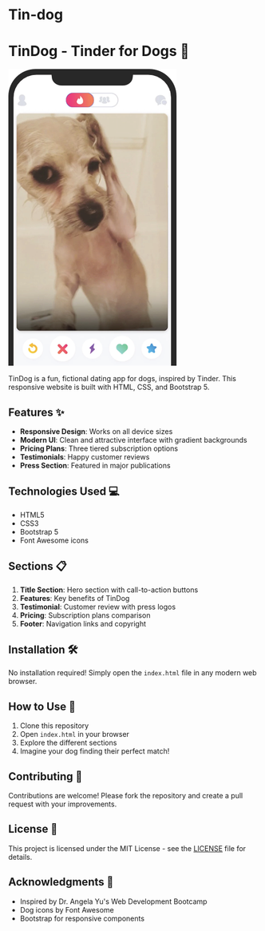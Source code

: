 # Tin-dog
# TinDog - Tinder for Dogs 🐶

![TinDog Screenshot](./images/iphone.png)

TinDog is a fun, fictional dating app for dogs, inspired by Tinder. This responsive website is built with HTML, CSS, and Bootstrap 5.

## Features ✨

- **Responsive Design**: Works on all device sizes
- **Modern UI**: Clean and attractive interface with gradient backgrounds
- **Pricing Plans**: Three tiered subscription options
- **Testimonials**: Happy customer reviews
- **Press Section**: Featured in major publications

## Technologies Used 💻

- HTML5
- CSS3
- Bootstrap 5
- Font Awesome icons

## Sections 📋

1. **Title Section**: Hero section with call-to-action buttons
2. **Features**: Key benefits of TinDog
3. **Testimonial**: Customer review with press logos
4. **Pricing**: Subscription plans comparison
5. **Footer**: Navigation links and copyright

## Installation 🛠️

No installation required! Simply open the `index.html` file in any modern web browser.

## How to Use 🤔

1. Clone this repository
2. Open `index.html` in your browser
3. Explore the different sections
4. Imagine your dog finding their perfect match!

## Contributing 🤝

Contributions are welcome! Please fork the repository and create a pull request with your improvements.

## License 📄

This project is licensed under the MIT License - see the [LICENSE](LICENSE) file for details.

## Acknowledgments 🙏

- Inspired by Dr. Angela Yu's Web Development Bootcamp
- Dog icons by Font Awesome
- Bootstrap for responsive components
